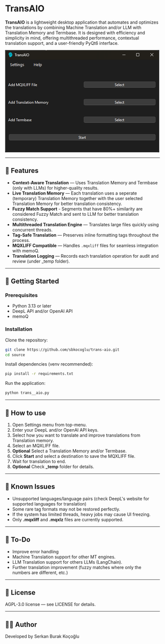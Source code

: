 ﻿# TransAIO

**TransAIO** is a lightweight desktop application that automates and optimizes the translations by combining Machine Translation and/or LLM with Translation Memory and Termbase. It is designed with efficiency and simplicity in mind, offering multithreaded performance, contextual translation support, and a user-friendly PyQt6 interface.

![UI Screenshot](resources/transaio-screenshot.png) 

---

## 🔧 Features

- **Context-Aware Translation** — Uses Translation Memory and Termbase (only with LLMs) for higher-quality results.
- **Live Translation Memory** — Each translation uses a seperate (temporary) Translation Memory together with the user selected Translation Memory for better translation consistency.
- **Fuzzy Match Support** - Segments that have 80%+ similarity are considered Fuzzy Match and sent to LLM for better translation consistency.
- **Multithreaded Translation Engine** — Translates large files quickly using concurrent threads.
- **Tag-Safe Translation** — Preserves inline formatting tags throughout the process.
- **MQXLIFF Compatible** — Handles `.mqxliff` files for seamless integration with memoQ.
- **Translation Logging** — Records each translation operation for audit and review (under _temp folder).

---

## 🚀 Getting Started

### Prerequisites

- Python 3.13 or later
- DeepL API and/or OpenAI API
- memoQ

### Installation

Clone the repository:

```bash
git clone https://github.com/sbkocoglu/trans-aio.git
cd source
```

Install dependencies (venv recommended):

```bash
pip install -r requirements.txt
```

Run the application:

```bash
python trans__aio.py
```

---

## 🧪 How to use
1. Open Settings menu from top-menu.
2. Enter your DeepL and/or OpenAI API keys.
3. Select how you want to translate and improve translations from Translation memory.
4. Select an MQXLIFF file.
5. **Optional** Select a Translation Memory and/or Termbase.
6. Click **Start** and select a destination to save the MQXLIFF file.
7. Wait for translation to end.
8. **Optional** Check **_temp** folder for details.

---

## 🐛 Known Issues
- Unsupported languages/language pairs (check DeepL's website for supported languages for translation)
- Some rare tag formats may not be restored perfectly.
- If the system has limited threads, heavy jobs may cause UI freezing.
- Only **.mqxliff** and **.mqxlz** files are currently supported.

---

## 📌 To-Do

- Improve error handling 
- Machine Translation support for other MT engines.
- LLM Translation support for others LLMs (LangChain).
- Further translation improvement (fuzzy matches where only the numbers are different, etc.)

---

## 📄 License
AGPL-3.0 license — see LICENSE for details.

---

## 👨‍💻 Author
Developed by Serkan Burak Koçoğlu